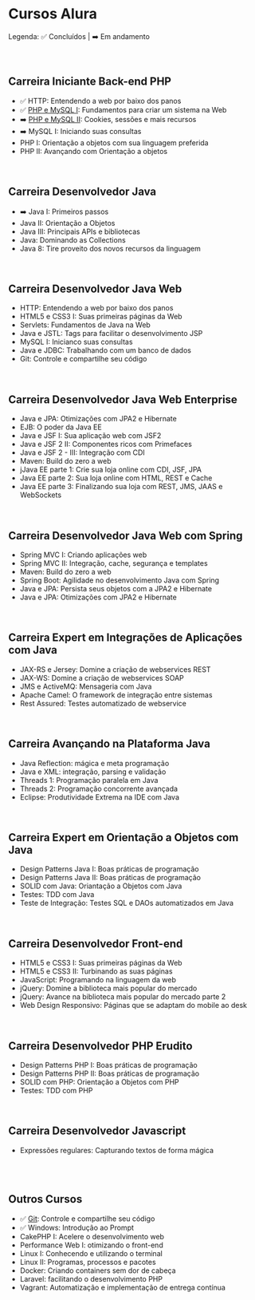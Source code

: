 # Cursos Alura

Legenda: :white_check_mark: Concluídos | :arrow_right: Em andamento <br/><br/><br/>



## Carreira Iniciante Back-end PHP
- :white_check_mark: HTTP: Entendendo a web por baixo dos panos
- :white_check_mark: [PHP e MySQL I]: Fundamentos para criar um sistema na Web 
- :arrow_right: [PHP e MySQL II]: Cookies, sessões e mais recursos
- :arrow_right: MySQL I: Iniciando suas consultas
- PHP I: Orientação a objetos com sua linguagem preferida
- PHP II: Avançando com Orientação a objetos

<br/>

## Carreira Desenvolvedor Java 
- :arrow_right: Java I: Primeiros passos
- Java II: Orientação a Objetos
- Java III: Principais APIs e bibliotecas
- Java: Dominando as Collections
- Java 8: Tire proveito dos novos recursos da linguagem

<br/>

## Carreira Desenvolvedor Java Web
- HTTP: Entendendo a web por baixo dos panos
- HTML5 e CSS3 I: Suas primeiras páginas da Web
- Servlets: Fundamentos de Java na Web
- Java e JSTL: Tags para facilitar o desenvolvimento JSP
- MySQL I: Inicianco suas consultas
- Java e JDBC: Trabalhando com um banco de dados
- Git: Controle e compartilhe seu código

<br/>

## Carreira Desenvolvedor Java Web Enterprise
- Java e JPA: Otimizações com JPA2 e Hibernate
- EJB: O poder da Java EE
- Java e JSF I: Sua aplicação web com JSF2
- Java e JSF 2 II: Componentes ricos com Primefaces
- Java e JSF 2 - III: Integração com CDI
- Maven: Build do zero a web
- jJava EE parte 1: Crie sua loja online com CDI, JSF, JPA
- Java EE parte 2: Sua loja online com HTML, REST e Cache
- Java EE parte 3: Finalizando sua loja com REST, JMS, JAAS e WebSockets

<br/>

## Carreira Desenvolvedor Java Web com Spring
- Spring MVC I: Criando aplicações web
- Spring MVC II: Integração, cache, segurança e templates
- Maven: Build do zero a web
- Spring Boot: Agilidade no desenvolvimento Java com Spring
- Java e JPA: Persista seus objetos com a JPA2 e Hibernate
- Java e JPA: Otimizações com JPA2 e Hibernate

<br/>

## Carreira Expert em Integrações de Aplicações com Java
- JAX-RS e Jersey: Domine a criação de webservices REST
- JAX-WS: Domine a criação de webservices SOAP
- JMS e ActiveMQ: Mensageria com Java
- Apache Camel: O framework de integração entre sistemas
- Rest Assured: Testes automatizado de webservice

<br/>

## Carreira Avançando na Plataforma Java
- Java Reflection: mágica e meta programação
- Java e XML: integração, parsing e validação
- Threads 1: Programação paralela em Java
- Threads 2: Programação concorrente avançada
- Eclipse: Produtividade Extrema na IDE com Java

<br/>

## Carreira Expert em Orientação a Objetos com Java
- Design Patterns Java I: Boas práticas de programação
- Design Patterns Java II: Boas práticas de programação
- SOLID com Java: Oriantação a Objetos com Java
- Testes: TDD com Java
- Teste de Integração: Testes SQL e DAOs automatizados em Java

<br/>


## Carreira Desenvolvedor Front-end
- HTML5 e CSS3 I: Suas primeiras páginas da Web
- HTML5 e CSS3 II: Turbinando as suas páginas
- JavaScript: Programando na linguagem da web
- jQuery: Domine a biblioteca mais popular do mercado
- jQuery: Avance na biblioteca mais popular do mercado parte 2
- Web Design Responsivo: Páginas que se adaptam do mobile ao desk

<br/>

## Carreira Desenvolvedor PHP Erudito
- Design Patterns PHP I: Boas práticas de programação
- Design Patterns PHP II: Boas práticas de programação
- SOLID com PHP: Orientação a Objetos com PHP
- Testes: TDD com PHP

<br/>

## Carreira Desenvolvedor Javascript
- Expressões regulares: Capturando textos de forma mágica

<br/>
<br/>

## Outros Cursos
- :white_check_mark: [Git]: Controle e compartilhe seu código
- :white_check_mark: Windows: Introdução ao Prompt
- CakePHP I: Acelere o desenvolvimento web
- Performance Web I: otimizando o front-end
- Linux I: Conhecendo e utilizando o terminal
- Linux II: Programas, processos e pacotes
- Docker: Criando containers sem dor de cabeça
- Laravel: facilitando o desenvolvimento PHP
- Vagrant: Automatização e implementação de entrega contínua

[PHP e MySQL I]: https://github.com/fromnanda/alura-cursos/tree/master/iniciante-backend-php/php-mysql-i
[Git]: https://github.com/fromnanda/alura-cursos/tree/master/engenheiro-devops/git
[PHP e MySQL II]: https://github.com/fromnanda/alura-cursos/blob/master/iniciante-backend-php/php-mysql-iI/notes.md
